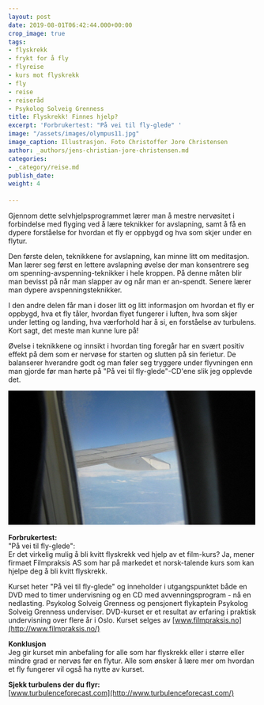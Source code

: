 ```yaml
---
layout: post
date: 2019-08-01T06:42:44.000+00:00
crop_image: true
tags:
- flyskrekk
- frykt for å fly
- flyreise
- kurs mot flyskrekk
- fly
- reise
- reiseråd
- Psykolog Solveig Grenness
title: Flyskrekk! Finnes hjelp?
excerpt: 'Forbrukertest: "På vei til fly-glede" '
image: "/assets/images/olympus11.jpg"
image_caption: Illustrasjon. Foto Christoffer Jore Christensen
author: _authors/jens-christian-jore-christensen.md
categories:
- _category/reise.md
publish_date: 
weight: 4

---
```

Gjennom dette selvhjelpsprogrammet lærer man å mestre nervøsitet i forbindelse med flyging ved å lære teknikker for avslapning, samt å få en dypere forståelse for hvordan et fly er oppbygd og hva som skjer under en flytur.

Den første delen, teknikkene for avslapning, kan minne litt om meditasjon. Man lærer seg først en lettere avslapning øvelse der man konsentrere seg om spenning-avspenning-teknikker i hele kroppen. På denne måten blir man bevisst på når man slapper av og når man er an-spendt. Senere lærer man dypere avspenningsteknikker.

I den andre delen får man i doser litt og litt informasjon om hvordan et fly er oppbygd, hva et fly tåler, hvordan flyet fungerer i luften, hva som skjer under letting og landing, hva værforhold har å si, en forståelse av turbulens. Kort sagt, det meste man kunne lure på!

Øvelse i teknikkene og innsikt i hvordan ting foregår har en svært positiv effekt på dem som er nervøse for starten og slutten på sin ferietur. De balanserer hverandre godt og man føler seg tryggere under flyvningen enn man gjorde før man hørte på "På vei til fly-glede"-CD'ene slik jeg opplevde det.

![](/assets/images/reiserad.jpg)

**Forbrukertest:**  
"På vei til fly-glede":  
Er det virkelig mulig å bli kvitt flyskrekk ved hjelp av et film-kurs? Ja, mener firmaet Filmpraksis AS som har på markedet et norsk-talende kurs som kan hjelpe deg å bli kvitt flyskrekk.

Kurset heter "På vei til fly-glede" og inneholder i utgangspunktet både en DVD med to timer undervisning og en CD med avvenningsprogram - nå en nedlasting. Psykolog Solveig Grenness og pensjonert flykaptein Psykolog Solveig Grenness underviser. DVD-kurset er et resultat av erfaring i praktisk undervisning over flere år i Oslo. Kurset selges av [www.filmpraksis.no](http://www.filmpraksis.no/)

**Konklusjon**  
Jeg gir kurset min anbefaling for alle som har flyskrekk eller i større eller mindre grad er nervøs før en flytur. Alle som ønsker å lære mer om hvordan et fly fungerer vil også ha nytte av kurset.

**Sjekk turbulens der du flyr:**  
[www.turbulenceforecast.com](http://www.turbulenceforecast.com/)